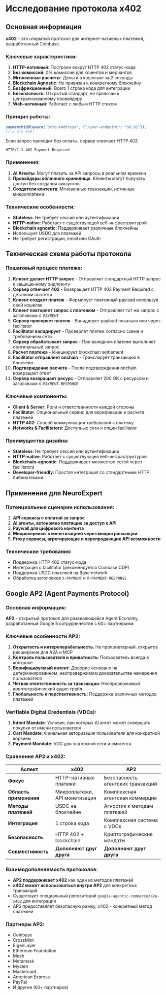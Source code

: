 # Исследование протокола x402

## Основная информация

**x402** - это открытый протокол для интернет-нативных платежей, разработанный Coinbase.

### Ключевые характеристики:

1. **HTTP-нативный**: Построен вокруг HTTP 402 статус-кода
2. **Без комиссий**: 0% комиссий для клиентов и мерчантов
3. **Мгновенные расчеты**: Деньги в кошельке за 2 секунды
4. **Blockchain Agnostic**: Не привязан к конкретному блокчейну
5. **Безфрикционный**: Всего 1 строка кода для интеграции
6. **Безопасность**: Открытый стандарт, не привязан к централизованному провайдеру
7. **Web-нативный**: Работает с любым HTTP стеком

### Принцип работы:

```javascript
paymentMiddleware("0xYourAddress", {"/your-endpoint": "$0.01"});
// и это всё!
```

Если запрос приходит без оплаты, сервер отвечает HTTP 402:
```
HTTP/1.1 402 Payment Required
```

### Применения:

1. **AI Агенты**: Могут платить за API запросы в реальном времени
2. **Провайдеры облачного хранилища**: Клиенты могут получать доступ без создания аккаунтов
3. **Создатели контента**: Мгновенные транзакции, истинные микроплатежи

### Технические особенности:

- **Stateless**: Не требует сессий или аутентификации
- **HTTP-native**: Работает с существующей веб-инфраструктурой
- **Blockchain agnostic**: Поддерживает различные блокчейны
- Использует USDC для платежей
- Не требует регистрации, email или OAuth


## Техническая схема работы протокола

### Пошаговый процесс платежа:

1. **Клиент делает HTTP запрос** - Отправляет стандартный HTTP запрос к защищенному эндпоинту
2. **Сервер отвечает 402** - Возвращает HTTP 402 Payment Required с деталями платежа
3. **Клиент создает платеж** - Формирует платежный payload используя свой кошелек
4. **Клиент повторяет запрос с платежом** - Отправляет тот же запрос с заголовком `X-PAYMENT`
5. **Сервер проверяет платеж** - Валидирует payload локально или через facilitator
6. **Facilitator валидирует** - Проверяет платеж согласно схеме и требованиям сети
7. **Сервер обрабатывает запрос** - При валидном платеже выполняет оригинальный запрос
8. **Расчет платежа** - Инициирует blockchain settlement
9. **Facilitator отправляет onchain** - Транслирует транзакцию в блокчейн
10. **Подтверждение расчета** - После подтверждения onchain возвращает ответ
11. **Сервер возвращает ресурс** - Отправляет 200 OK с ресурсом и заголовком `X-PAYMENT-RESPONSE`

### Ключевые компоненты:

- **Client & Server**: Роли и ответственности каждой стороны
- **Facilitator**: Опциональный сервис для верификации и расчета платежей
- **HTTP 402**: Способ коммуникации требований к платежу
- **Networks & Facilitators**: Доступные сети и опции facilitator

### Преимущества дизайна:

- **Stateless**: Не требует сессий или аутентификации
- **HTTP-native**: Работает с существующей веб-инфраструктурой
- **Blockchain-agnostic**: Поддерживает множество сетей через facilitators
- **Developer-friendly**: Простая интеграция со стандартными HTTP библиотеками

## Применение для NeuroExpert

### Потенциальные сценарии использования:

1. **API сервисы с оплатой за запрос**
2. **AI агенты, автономно платящие за доступ к API**
3. **Paywall для цифрового контента**
4. **Микросервисы с монетизацией через микротранзакции**
5. **Proxy сервисы, агрегирующие и перепродающие API возможности**

### Технические требования:

- Поддержка HTTP 402 статус-кода
- Интеграция с facilitator (рекомендуется Coinbase CDP)
- Поддержка USDC платежей на Base network
- Обработка заголовков `X-PAYMENT` и `X-PAYMENT-RESPONSE`

## Google AP2 (Agent Payments Protocol)

### Основная информация:

**AP2** - открытый протокол для развивающейся Agent Economy, разработанный Google в сотрудничестве с 60+ партнерами.

### Ключевые особенности AP2:

1. **Открытость и интероперабельность**: Не проприетарный, открытое расширение для A2A и MCP
2. **Контроль пользователя и приватность**: Пользователь всегда в контроле
3. **Верифицируемый интент**: Доверие основано на детерминированном, неопровержимом доказательстве намерения пользователя
4. **Четкая ответственность за транзакции**: Неопровержимый криптографический аудит-трейл
5. **Глобальность и перспективность**: Поддержка различных методов платежей

### Verifiable Digital Credentials (VDCs):

1. **Intent Mandate**: Условия, при которых AI агент может совершать покупки от имени пользователя
2. **Cart Mandate**: Финальная авторизация пользователя для конкретной корзины
3. **Payment Mandate**: VDC для платежной сети и эмитента

### Сравнение AP2 и x402:

| Аспект | x402 | AP2 |
|--------|------|-----|
| **Фокус** | HTTP-нативные платежи | Безопасность агентских транзакций |
| **Область применения** | Микроплатежи, API монетизация | Комплексная агентская коммерция |
| **Методы платежей** | USDC на блокчейне | Агностик к методам платежей |
| **Интеграция** | 1 строка кода | Комплексная система с VDCs |
| **Безопасность** | HTTP 402 + blockchain | Криптографические мандаты |
| **Совместимость** | **Дополняют друг друга** | **Дополняют друг друга** |

### Взаимодополняемость протоколов:

- **AP2 поддерживает x402** как один из методов платежей
- **x402 может использоваться внутри AP2** для конкретных транзакций
- Существует специальный репозиторий `google-agentic-commerce/a2a-x402` для интеграции
- AP2 предоставляет безопасную рамку, x402 - конкретный метод платежей

### Партнеры AP2:

- Coinbase
- CrossMint
- EigenLayer
- Ethereum Foundation
- Mesh
- Metamask
- Mysten
- Mastercard
- American Express
- PayPal
- И другие (60+ партнеров)
